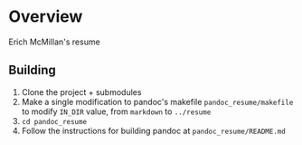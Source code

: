 # Overview

Erich McMillan's resume

## Building

1. Clone the project + submodules
2. Make a single modification to pandoc's makefile `pandoc_resume/makefile` to modify `IN_DIR` value, from `markdown` to `../resume`
3. `cd pandoc_resume`
4. Follow the instructions for building pandoc at `pandoc_resume/README.md`
